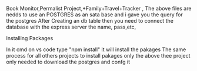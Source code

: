 Book Monitor,Permalist Project,+Family+Travel+Tracker , 
The above files are nedds to use an POSTGRES as an sata base and i gave you the query for the postgres
After Creating an db table then you need to connect the database with the express server the name, pass,etc,

Installing Packages

In it cmd on vs code type "npm install" it will install the pakages 
The same process for all others projects to install pakages only the above thee project only needed to download the postgres and confg it 
